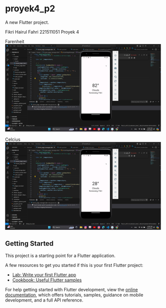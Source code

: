 # proyek4_p2

A new Flutter project.

Fikri Hairul Fahri 221511051 Proyek 4

Farenheit
![Image](Karawang_051_Farenheit.png)

Celcius
![Image](Karawang_051_Celcius.png)
## Getting Started

This project is a starting point for a Flutter application.

A few resources to get you started if this is your first Flutter project:

- [Lab: Write your first Flutter app](https://docs.flutter.dev/get-started/codelab)
- [Cookbook: Useful Flutter samples](https://docs.flutter.dev/cookbook)

For help getting started with Flutter development, view the
[online documentation](https://docs.flutter.dev/), which offers tutorials,
samples, guidance on mobile development, and a full API reference.
